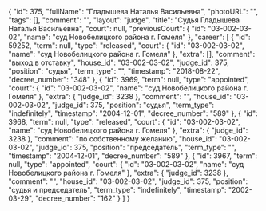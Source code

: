 {
    "id": 375,
    "fullName": "Гладышева Наталья Васильевна",
    "photoURL": "",
    "tags": [],
    "comment": "",
    "layout": "judge",
    "title": "Судья Гладышева Наталья Васильевна",
    "court": null,
    "previousCourt": {
        "id": "03-002-03-02",
        "name": "суд Новобелицкого района г. Гомеля"
    },
    "career": [
        {
            "id": 59252,
            "term": null,
            "type": "released",
            "court": {
                "id": "03-002-03-02",
                "name": "суд Новобелицкого района г. Гомеля"
            },
            "extra": [],
            "comment": "выход в отставку",
            "house_id": "03-002-03-02",
            "judge_id": 375,
            "position": "судья",
            "term_type": "",
            "timestamp": "2018-08-22",
            "decree_number": "348"
        },
        {
            "id": 3969,
            "term": null,
            "type": "appointed",
            "court": {
                "id": "03-002-03-02",
                "name": "суд Новобелицкого района г. Гомеля"
            },
            "extra": {
                "judge_id": 3238
            },
            "comment": "",
            "house_id": "03-002-03-02",
            "judge_id": 375,
            "position": "судья",
            "term_type": "indefinitely",
            "timestamp": "2004-12-01",
            "decree_number": "589"
        },
        {
            "id": 3968,
            "term": null,
            "type": "released",
            "court": {
                "id": "03-002-03-02",
                "name": "суд Новобелицкого района г. Гомеля"
            },
            "extra": {
                "judge_id": 3238
            },
            "comment": "по собственному желанию",
            "house_id": "03-002-03-02",
            "judge_id": 375,
            "position": "председатель",
            "term_type": "",
            "timestamp": "2004-12-01",
            "decree_number": "589"
        },
        {
            "id": 3967,
            "term": null,
            "type": "appointed",
            "court": {
                "id": "03-002-03-02",
                "name": "суд Новобелицкого района г. Гомеля"
            },
            "extra": {
                "judge_id": 3238
            },
            "comment": "",
            "house_id": "03-002-03-02",
            "judge_id": 375,
            "position": "судья и председатель",
            "term_type": "indefinitely",
            "timestamp": "2002-03-29",
            "decree_number": "162"
        }
    ]
}
